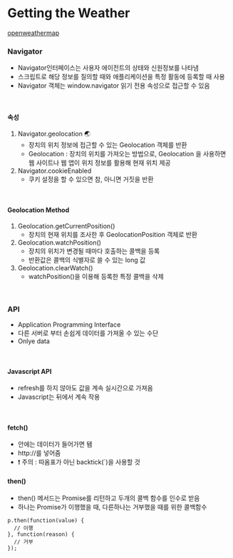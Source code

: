# Getting the Weather 

[openweathermap](https://openweathermap.org/ "openweathermap")
<br/>

### Navigator
+ Navigator인터페이스는 사용자 에이전트의 상태와 신원정보를 나타냄
+ 스크립트로 해당 정보를 질의할 때와 애플리케이션을 특정 활동에 등록할 때 사용
+ Navigator 객체는 window.navigator 읽기 전용 속성으로 접근할 수 있음
<br/>

#### 속성
1. Navigator.geolocation 🌏
    + 장치의 위치 정보에 접근할 수 있는  Geolocation 객체를 반환
    + Geolocation : 장치의 위치를 가져오는 방법으로, Geolocation 을 사용하면 웹 사이트나 웹 앱이 위치 정보를 활용해 현재 위치 제공
2. Navigator.cookieEnabled
    + 쿠키 설정을 할 수 있으면 참, 아니면 거짓을 반환
<br/>

#### Geolocation Method
1. Geolocation.getCurrentPosition()
    + 장치의 현재 위치를 조사한 후 GeolocationPosition 객체로 반환
2. Geolocation.watchPosition()
    + 장치의 위치가 변경될 때마다 호출하는 콜백을 등록
    + 반환값은 콜백의 식별자로 쓸 수 있는 long 값
3. Geolocation.clearWatch()
    + watchPosition()을 이용해 등록한 특정 콜백을 삭제
<br/>


### API
+ Application Programming Interface
+ 다른 서버로 부터 손쉽게 데이터를 가져올 수 있는 수단
+ Onlye data
<br/>

#### Javascript API 
+ refresh를 하지 않아도 값을 계속 실시간으로 가져옴
+ Javascript는 뒤에서 계속 작용
<br/>

#### fetch()
+ 안에는 데이터가 들어가면 됌
+ http://를 넣어줌
+ ❗ 주의 : 따옴표가 아닌 backtick(`)을 사용할 것

#### then() 
+ then() 메서드는 Promise를 리턴하고 두개의 콜백 함수를 인수로 받음
+ 하나는 Promise가 이행했을 때, 다른하나는 거부했을 때를 위한 콜백함수
~~~
p.then(function(value) {
  // 이행
}, function(reason) {
  // 거부
});
~~~